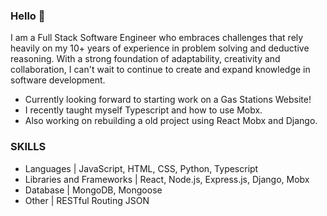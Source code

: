 ### Hello 👋

I am a Full Stack Software Engineer who embraces challenges that rely heavily on my 10+ years of experience in problem solving and deductive reasoning. With a strong foundation of adaptability, creativity and collaboration, I can't wait to continue to create and expand knowledge in software development.

- Currently looking forward to starting work on a Gas Stations Website!
- I recently taught myself Typescript and how to use Mobx.
- Also working on rebuilding a old project using React Mobx and Django. 


### SKILLS

- Languages | JavaScript, HTML, CSS, Python, Typescript
- Libraries and Frameworks | React, Node.js, Express.js, Django, Mobx
- Database | MongoDB, Mongoose
- Other | RESTful Routing JSON

